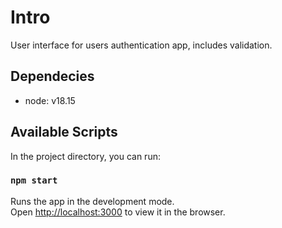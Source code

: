# Intro

User interface for users authentication app, includes validation.

## Dependecies

- node: v18.15

## Available Scripts

In the project directory, you can run:

### `npm start`

Runs the app in the development mode.\
Open [http://localhost:3000](http://localhost:3000) to view it in the browser.
